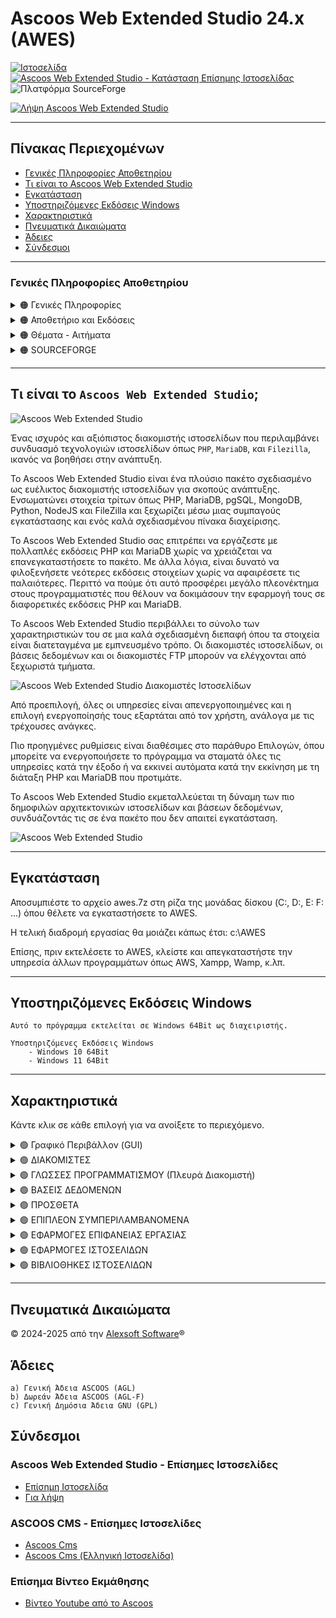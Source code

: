 # Ascoos Web Extended Studio 24.x (AWES)

[![Ιστοσελίδα](https://img.shields.io/website?url=https://www.ascoos.com&style=for-the-badge&label=Επίσημη%20Ιστοσελίδα%20Ascoos)](https://www.ascoos.com) 
[![Ascoos Web Extended Studio - Κατάσταση Επίσημης Ιστοσελίδας](https://img.shields.io/website?url=https://awes.ascoos.com&style=for-the-badge&label=Ascoos%20Web%20Extended%20Studio)](https://awes.ascoos.com) 
![Πλατφόρμα SourceForge](https://img.shields.io/sourceforge/platform/ascoos-web-extended-studio?labelColor=white&color=blue&style=for-the-badge)


[![Λήψη Ascoos Web Extended Studio](https://a.fsdn.com/con/app/sf-download-button)](https://sourceforge.net/projects/ascoos-web-extended-studio/files/latest/download)

---

## Πίνακας Περιεχομένων
- [Γενικές Πληροφορίες Αποθετηρίου](#γενικές-πληροφορίες-αποθετηρίου)
- [Τι είναι το Ascoos Web Extended Studio](#τι-είναι-το-ascoos-web-extended-studio)
- [Εγκατάσταση](#εγκατάσταση)
- [Υποστηριζόμενες Εκδόσεις Windows](#υποστηριζόμενες-εκδόσεις-windows)
- [Χαρακτηριστικά](#χαρακτηριστικά)
- [Πνευματικά Δικαιώματα](#πνευματικά-δικαιώματα)
- [Άδειες](#άδειες)
- [Σύνδεσμοι](#σύνδεσμοι)

---

### Γενικές Πληροφορίες Αποθετηρίου

<details>
<summary>
  🟠 Γενικές Πληροφορίες
</summary>
<br>

![Ascoos Web Extended Studio - Forks](https://img.shields.io/github/forks/alexsoft-software/awes)
![Ascoos Web Extended Studio - Stars](https://img.shields.io/github/stars/alexsoft-software/awes)
![Ascoos Web Extended Studio - Watchers](https://img.shields.io/github/watchers/alexsoft-software/awes)
</details>

<details>
<summary>
  🟠 Αποθετήριο και Εκδόσεις
</summary>
<br>

[![Ascoos Web Extended Studio - Έκδοση](https://img.shields.io/github/v/release/alexsoft-software/awes)](https://github.com/alexsoft-software/awes/releases)
![Ascoos Web Extended Studio - Ημερομηνία Έκδοσης](https://img.shields.io/github/release-date/alexsoft-software/awes?color=%230E80C0)
![Ascoos Web Extended Studio - Λήψεις (όλα τα στοιχεία, όλες οι εκδόσεις)](https://img.shields.io/github/downloads/alexsoft-software/awes/total?color=%230E80C0) 
[![Ascoos Web Extended Studio - Ετικέτα τελευταίας έκδοσης](https://img.shields.io/github/tag/alexsoft-software/awes.svg)](https://github.com/alexsoft-software/awes/tags)

![Ascoos Web Extended Studio - Μέγεθος αποθετηρίου](https://img.shields.io/github/repo-size/alexsoft-software/awes)
[![Ascoos Web Extended Studio - Συνολικές γραμμές](https://tokei.rs/b1/github/alexsoft-software/awes?category=lines)](https://github.com/alexsoft-software/awes)
[![Ascoos Web Extended Studio - Γραμμές πηγαίου κώδικα](https://tokei.rs/b1/github/alexsoft-software/awes?category=code)](https://github.com/alexsoft-software/awes) 
[![Ascoos Web Extended Studio - Αρχεία στο αποθετήριο](https://tokei.rs/b1/github/alexsoft-software/awes?category=files)](https://github.com/alexsoft-software/awes)
</details>

<details>
<summary>
  🟠 Θέματα - Αιτήματα
</summary>
<br>

[![Ascoos Web Extended Studio - Ανοιχτά Θέματα](https://img.shields.io/github/issues/alexsoft-software/awes)](https://github.com/alexsoft-software/awes/issues)
[![Ascoos Web Extended Studio - Κλειστά Θέματα](https://img.shields.io/github/issues-closed/alexsoft-software/awes)](https://github.com/alexsoft-software/awes/issues)
[![Ascoos Web Extended Studio - Ανοιχτά Pull Requests](https://img.shields.io/github/issues-pr/alexsoft-software/awes)](https://github.com/alexsoft-software/awes/pulls)
[![Ascoos Web Extended Studio - Κλειστά Pull Requests](https://img.shields.io/github/issues-pr-closed/alexsoft-software/awes)](https://github.com/alexsoft-software/awes/pulls)
![Ascoos Web Extended Studio - Τελευταία Υποβολή](https://img.shields.io/github/last-commit/alexsoft-software/awes)
</details>

<details>
<summary>
  🟠 SOURCEFORGE
</summary>
<br>

### Ascoos Web Extended Studio (Για PHP 5.6.40 - 8.x)
  
[![Λήψη Ascoos Web Extended Studio](https://img.shields.io/sourceforge/dt/ascoos-web-extended-studio.svg)](https://sourceforge.net/projects/ascoos-web-extended-studio/files/latest/download)
[![Λήψη Ascoos Web Extended Studio](https://img.shields.io/sourceforge/dm/ascoos-web-extended-studio.svg)](https://sourceforge.net/projects/ascoos-web-extended-studio/files/latest/download)
[![Λήψη Ascoos Web Extended Studio](https://img.shields.io/sourceforge/dw/ascoos-web-extended-studio.svg)](https://sourceforge.net/projects/ascoos-web-extended-studio/files/latest/download)
[![Λήψη Ascoos Web Extended Studio](https://img.shields.io/sourceforge/dd/ascoos-web-extended-studio.svg)](https://sourceforge.net/projects/ascoos-web-extended-studio/files/latest/download)

<img alt="Ascoos Web Extended Studio Κριτικές" src="https://sourceforge.net/cdn/syndication/badge_img/3805424/oss-users-love-us-white?achievement=oss-users-love-us-white&amp;r=https://sourceforge.net/projects/ascoos-web-extended-studio/" width="128px">

### Ascoos Web Server (Για PHP 5.2.x - 5.4.x) [ΤΕΛΟΣ 2015]
  
[![Λήψη Ascoos Web Server](https://img.shields.io/sourceforge/dt/awserver.svg)](https://sourceforge.net/projects/awserver/files/latest/download)
[![Λήψη Ascoos Web Server](https://img.shields.io/sourceforge/dm/awserver.svg)](https://sourceforge.net/projects/awserver/files/latest/download)
[![Λήψη Ascoos Web Server](https://img.shields.io/sourceforge/dw/awserver.svg)](https://sourceforge.net/projects/awserver/files/latest/download)
[![Λήψη Ascoos Web Server](https://img.shields.io/sourceforge/dd/awserver.svg)](https://sourceforge.net/projects/awserver/files/latest/download)

<img alt="Ascoos Web Extended Studio Κριτικές" src="https://sourceforge.net/cdn/syndication/badge_img/600983/oss-community-choice-white?achievement=oss-community-choice&amp;r=https://sourceforge.net/p/awserver/admin/files/badges" width="128px"> <img alt="Ascoos Web Extended Studio Κριτικές" src="https://sourceforge.net/cdn/syndication/badge_img/600983/oss-sf-favorite-white?achievement=oss-sf-favorite&amp;r=https://sourceforge.net/p/awserver/admin/files/badges" width="128px">
</details>

---

## Τι είναι το `Ascoos Web Extended Studio`;

![Ascoos Web Extended Studio](https://awes.ascoos.com/images/scr/scr-24.2.4.1782-800.png)

Ένας ισχυρός και αξιόπιστος διακομιστής ιστοσελίδων που περιλαμβάνει συνδυασμό τεχνολογιών ιστοσελίδων όπως `PHP`, `MariaDB`, και `Filezilla`, ικανός να βοηθήσει στην ανάπτυξη.

Το Ascoos Web Extended Studio είναι ένα πλούσιο πακέτο σχεδιασμένο ως ευέλικτος διακομιστής ιστοσελίδων για σκοπούς ανάπτυξης. Ενσωματώνει στοιχεία τρίτων όπως PHP, MariaDB, pgSQL, MongoDB, Python, NodeJS και FileZilla και ξεχωρίζει μέσω μιας συμπαγούς εγκατάστασης και ενός καλά σχεδιασμένου πίνακα διαχείρισης.

Το Ascoos Web Extended Studio σας επιτρέπει να εργάζεστε με πολλαπλές εκδόσεις PHP και MariaDB χωρίς να χρειάζεται να επανεγκαταστήσετε το πακέτο. Με άλλα λόγια, είναι δυνατό να φιλοξενήσετε νεότερες εκδόσεις στοιχείων χωρίς να αφαιρέσετε τις παλαιότερες. Περιττό να πούμε ότι αυτό προσφέρει μεγάλο πλεονέκτημα στους προγραμματιστές που θέλουν να δοκιμάσουν την εφαρμογή τους σε διαφορετικές εκδόσεις PHP και MariaDB.

Το Ascoos Web Extended Studio περιβάλλει το σύνολο των χαρακτηριστικών του σε μια καλά σχεδιασμένη διεπαφή όπου τα στοιχεία είναι διατεταγμένα με εμπνευσμένο τρόπο. Οι διακομιστές ιστοσελίδων, οι βάσεις δεδομένων και οι διακομιστές FTP μπορούν να ελέγχονται από ξεχωριστά τμήματα.

![Ascoos Web Extended Studio Διακομιστές Ιστοσελίδων](https://a.fsdn.com/con/app/proj/ascoos-web-extended-studio/screenshots/AWES-24.1.1-00000102b-800-3ff088ea.png)

Από προεπιλογή, όλες οι υπηρεσίες είναι απενεργοποιημένες και η επιλογή ενεργοποίησής τους εξαρτάται από τον χρήστη, ανάλογα με τις τρέχουσες ανάγκες.

Πιο προηγμένες ρυθμίσεις είναι διαθέσιμες στο παράθυρο Επιλογών, όπου μπορείτε να ενεργοποιήσετε το πρόγραμμα να σταματά όλες τις υπηρεσίες κατά την έξοδο ή να εκκινεί αυτόματα κατά την εκκίνηση με τη διάταξη PHP και MariaDB που προτιμάτε.

Το Ascoos Web Extended Studio εκμεταλλεύεται τη δύναμη των πιο δημοφιλών αρχιτεκτονικών ιστοσελίδων και βάσεων δεδομένων, συνδυάζοντάς τις σε ένα πακέτο που δεν απαιτεί εγκατάσταση.

![Ascoos Web Extended Studio](https://a.fsdn.com/con/app/proj/ascoos-web-extended-studio/screenshots/AWES-databases-24.1.1-00000001-6e4be888.png)

---

## Εγκατάσταση

Αποσυμπιέστε το αρχείο awes.7z στη ρίζα της μονάδας δίσκου (C:, D:, E: F: ...) όπου θέλετε να εγκαταστήσετε το AWES.

Η τελική διαδρομή εργασίας θα μοιάζει κάπως έτσι: c:\AWES

Επίσης, πριν εκτελέσετε το AWES, κλείστε και απεγκαταστήστε την υπηρεσία άλλων προγραμμάτων όπως AWS, Xampp, Wamp, κ.λπ.

---

## Υποστηριζόμενες Εκδόσεις Windows 
```
Αυτό το πρόγραμμα εκτελείται σε Windows 64Bit ως διαχειριστής.

Υποστηριζόμενες Εκδόσεις Windows 
    - Windows 10 64Bit
    - Windows 11 64Bit
```

---

## Χαρακτηριστικά

Κάντε κλικ σε κάθε επιλογή για να ανοίξετε το περιεχόμενο.

<details>
<summary>
  🟢 Γραφικό Περιβάλλον (GUI)
</summary>
<br>

|Όνομα | ✅ 24.2.5 | 24.2.6 | 24.2.7 | 24.2.8 | 24.2.9 | 24.2.10 | 25.x | 26.x |
|---|---|---|---|---|---|---|---|---|
| **AWES Desktop Control**<br>(`Φορητό`) | ✅ | ✅ | ✅ | ✅ | ✅ | ✅ | ✅ | ✅ |
| **Ascoos Web Host Panel (WHP)** <br> (`Δωρεάν Έκδοση βασισμένη στο Ascoos OS`) |  |  |  |  |  |  |  | ✅ |
| **Πολυγλωσσικό**<br>(`40 Γλώσσες`) | ✅ | ✅ | ✅ | ✅ | ✅ | ✅ | ✅ | ✅ |
| **Θέματα**<br>(`Πολλαπλά θέματα`) | ✅ | ✅ | ✅ | ✅ | ✅ | ✅ | ✅ | ✅ |
| **Windows DNS Hosts**<br>(`Εγγενής Επεξεργαστής AWES`) | ✅ | ✅ | ✅ | ✅ | ✅ | ✅ | ✅ | ✅ |
| **Mikrotik DNS Hosts** <br> (`Επικοινωνία με RouterOS`) |  |  |  |  |  |  |  | ✅ |
| **Γρήγορη Εργαλειοθήκη**<br>(`600+ συντομεύσεις`) | ✅ | ✅ | ✅ | ✅ | ✅ | ✅ | ✅ | ✅ |
</details>

<details>
<summary>
  🟢 ΔΙΑΚΟΜΙΣΤΕΣ
</summary>
 <br>

|Όνομα | ✅ 24.2.5 | 24.2.6 | 24.2.7 | 24.2.8 | 24.2.9 | 24.2.10 | 25.x | 26.x |
|---|---|---|---|---|---|---|---|---|
| **Apache**<br>(`Διακομιστής Ιστοσελίδων`) | ✅ | ✅ | ✅ | ✅ | ✅ | ✅ | ✅ | ✅ |
| **NGNIX**<br>(`Διακομιστής Ιστοσελίδων`) |  |  |  |  |  |  |  | ✅ |
| **Filezilla**<br>(`Διακομιστής FTP`) | ✅ | ✅ | ✅ | ✅ | ✅ | ✅ | ✅ | ✅ |
| **Subversion SVN** <br> (`Αποθετήρια Κώδικα`) | ✅ | ✅ | ✅ | ✅ | ✅ | ✅ | ✅ | ✅ |
| **GIT**<br>(`Αποθετήρια Κώδικα`) |  |  |  |  |  |  |  | ✅ |
| **Memcached**<br>(`Επιταχυντής`) | ✅ | ✅ | ✅ | ✅ | ✅ | ✅ | ✅ | ✅ |
</details>

<details>
<summary>
  🟢 ΓΛΩΣΣΕΣ ΠΡΟΓΡΑΜΜΑΤΙΣΜΟΥ (Πλευρά Διακομιστή)
</summary>
 <br>

|Όνομα | ✅ 24.2.5 | 24.2.6 | 24.2.7 | 24.2.8 | 24.2.9 | 24.2.10 | 25.x | 26.x |
|---|---|---|---|---|---|---|---|---|
| **PHP** <br> (`Πολλαπλές Εκδόσεις PHP`) | ✅ | ✅ | ✅ | ✅ | ✅ | ✅ | ✅ | ✅ |
| **Python** <br> (`Εκτέλεση ως Apache CGI`) | ✅ | ✅ | ✅ | ✅ | ✅ | ✅ | ✅ | ✅ |
| **NodeJS** <br> (`Εκτέλεση ως Apache CGI`) | ✅ | ✅ | ✅ | ✅ | ✅ | ✅ | ✅ | ✅ |
</details>

<details>
<summary>
  🟢 ΒΑΣΕΙΣ ΔΕΔΟΜΕΝΩΝ
</summary>
 <br> 

|Όνομα | ✅ 24.2.5 | 24.2.6 | 24.2.7 | 24.2.8 | 24.2.9 | 24.2.10 | 25.x | 26.x |
|---|---|---|---|---|---|---|---|---|
| **JSQLDB** <br> (`PHP-native Json SQL Βάση Δεδομένων`) |  |  |  |  |  |  |  | ✅ |
| **MariaDB** <br> (`Πολλαπλές Εκδόσεις Βάσεων Δεδομένων`) | ✅ | ✅ | ✅ | ✅ | ✅ | ✅ | ✅ | ✅ |
| **MongoDB** | ✅ | ✅ |✅ | ✅ | ✅ | ✅ | ✅ | ✅ |
| **PostgreSQL** |  |  |  |  |  |  |  | ✅ |
</details>

<details>
<summary>
  🟢 ΠΡΟΣΘΕΤΑ
</summary>
 <br> 

|Όνομα | ✅ 24.2.5 | 24.2.6 | 24.2.7 | 24.2.8 | 24.2.9 | 24.2.10 | 25.x | 26.x |
|---|---|---|---|---|---|---|---|---|
| **Ascoos File Manager**<br>(`Διαχειριστής Αρχείων Ιστοσελίδων βασισμένος στο Ascoos OS`) |  |  |  |  |  |  |  | ✅ |
| **phpMyAdmin**<br>(`Διεπαφή Ιστοσελίδων για MariaDB`) | ✅ | ✅ | ✅ | ✅ | ✅ | ✅ | ✅ | ✅ |
| **phpPgAdmin**<br>(`Διεπαφή Ιστοσελίδων για PostgreSQL`) |  |  |  |  |  |  |  | ✅ |
| **Tiny File Manager**<br>(`Διαχειριστής Αρχείων Ιστοσελίδων`) | ✅ | ✅ | ✅ | ✅ | ✅ | ✅ | ❌ | ❌ |
| **WebSVN**<br>(`Πελάτης Αποθετηρίου SVN Ιστοσελίδων`) | ✅ | ✅ | ✅ | ✅ | ✅ | ✅ | ✅ | ✅ |
| **phpMemcachedAdmin**<br>(`Διαχειριστής MemCached`) | ✅ | ✅ | ✅ | ✅ | ✅ | ✅ | ✅ | ✅ |
| **Memcache**<br>(`Πληροφορίες MemCached`) | ✅ | ✅ | ✅ | ✅ | ✅ | ✅ | ✅ | ✅ |
</details>

<details>
<summary>
  🟢 ΕΠΙΠΛΕΟΝ ΣΥΜΠΕΡΙΛΑΜΒΑΝΟΜΕΝΑ
</summary>
 <br>

|Όνομα | ✅ 24.2.5 | 24.2.6 | 24.2.7 | 24.2.8 | 24.2.9 | 24.2.10 | 25.x | 26.x |
|---|---|---|---|---|---|---|---|---|
| **Ascoos LibIn** <br> (`Εγκαταστάτης Βιβλιοθηκών PHP για Ascoos OS`) |  |  |  |  |  |  |  | ✅ |
| **OpenSSL** <br> (`Υποστήριξη SSL`) | ✅ | ✅ | ✅ | ✅ | ✅ | ✅ | ✅ | ✅ |
| **IonCube** <br> (`Φορτωτές κωδικοποίησης για PHP`) | ✅ | ✅ | ✅ | ✅ | ✅ | ✅ | ✅ | ✅ |
| **Browscap** <br> (`Πληροφορίες Φυλλομετρητή`) | ✅ | ✅ | ✅ | ✅ | ✅ | ✅ | ✅ | ✅ |
</details>

<details>
<summary>
  🟢 ΕΦΑΡΜΟΓΕΣ ΕΠΙΦΑΝΕΙΑΣ ΕΡΓΑΣΙΑΣ
</summary>
 <br>

|Όνομα | ✅ 24.2.5 | 24.2.6 | 24.2.7 | 24.2.8 | 24.2.9 | 24.2.10 | 25.x | 26.x |
|---|---|---|---|---|---|---|---|---|
| **Firefox** <br> (`Φορητή Έκδοση για Προγραμματιστές`) | ✅ | ✅ | ✅ | ✅ | ✅ | ✅ | ✅ | ✅ |
| **Visual Studio Code** <br> (`Φορητός Επεξεργαστής Κώδικα`) | ✅ | ✅ | ✅ | ✅ | ✅ | ✅ | ✅ | ✅ |
| **Notepad++** <br> (`Φορητός Επεξεργαστής Κώδικα`) | ✅ | ✅ | ✅ | ✅ | ✅ | ✅ | ✅ | ✅ |
| **Filezilla** <br> (`Φορητός Πελάτης FTP`) | ✅ | ✅ | ✅ | ✅ | ✅ | ✅ | ✅ | ✅ |
| **Sniptool** <br> (`Φορητά Στιγμιότυπα`) | ✅ | ✅ | ✅ | ✅ | ✅ | ✅ | ✅ | ✅ |
| **FastStone Image Viewer**  <br> (`Φορητό`) | ✅ | ✅ | ✅ | ✅ | ✅ | ✅ | ✅ | ✅ |
</details>

<details>
<summary>
  🟢 ΕΦΑΡΜΟΓΕΣ ΙΣΤΟΣΕΛΙΔΩΝ
</summary>
 <br>

|Προ-εγκατεστημένες Εφαρμογές Ιστοσελίδων | ✅ 24.2.5 | 24.2.6 | 24.2.7 | 24.2.8 | 24.2.9 | 24.2.10 | 25.x | 26.x |
|---|---|---|---|---|---|---|---|---|
| **Ascoos CMS Oxyzen** <br> (`Δωρεάν Έκδοση βασισμένη στο Ascoos OS`) |  |  |  |  |  |  |  | ✅ |
| **Ascoos Documentor** <br> (`Δωρεάν Έκδοση βασισμένη στο Ascoos OS`) |  |  |  |  |  |  |  | ✅ |
| **Ascoos Bug Manager** <br> (`Δωρεάν Έκδοση βασισμένη στο Ascoos OS`) |  |  |  |  |  |  |  | ✅ |
| **Ascoos Torrent Client** <br> (`Δωρεάν Έκδοση βασισμένη στο Ascoos OS`) |  |  |  |  |  |  |  | ✅ |
| **Ascoos TV Streaming** <br> (`Δωρεάν Έκδοση βασισμένη στο Ascoos OS`) |  |  |  |  |  |  |  | ✅ |
| **Joomla!** <br> (`PHP - CMS. 4.x και 5.x`) | ✅ | ✅ | ❌ | ❌ | ❌ | ❌ | ❌ | ❌ |
| **Wordpress!** <br> (`PHP - CMS. 5.x και 6.x`) | ✅ | ✅ | ❌ | ❌ | ❌ | ❌ | ❌ | ❌ |

</details>

<details>
<summary>
  🟢 ΒΙΒΛΙΟΘΗΚΕΣ ΙΣΤΟΣΕΛΙΔΩΝ
</summary>
 <br>

|Προ-εγκατεστημένες Βιβλιοθήκες Ιστοσελίδων | ✅ 24.2.5 | 24.2.6 | 24.2.7 | 24.2.8 | 24.2.9 | 24.2.10 | 25.x | 26.x |
|---|---|---|---|---|---|---|---|---|
| **Ascoos OS** (Δωρεάν Έκδοση)<br> (`Πυρήνας PHP Web 5`) |  |  |  |  |  |  |  | ✅ |
| **Ascoos Framework 26** (Δωρεάν Έκδοση)<br> (`Πλαίσιο PHP βασισμένο στο Ascoos OS`) |  |  |  |  |  |  |  | ✅ |
| **Ascoos Framework 25** (Δωρεάν Έκδοση)<br> (`Πλαίσιο PHP`) | ✅ | ✅ | ✅ | ✅ | ✅ | ✅ | ✅ | ❌ |
| **phpBCL8** <br> (`Βιβλιοθήκη Συμβατότητας PHP8 προς τα Πίσω`) | ✅ | ✅ | ✅ | ✅ | ✅ | ✅ | ✅ | ✅ |
</details>

---

## Πνευματικά Δικαιώματα

&#169; 2024-2025 από την [Alexsoft Software](https://www.alexsoft.gr)&#174;

## Άδειες
    a) Γενική Άδεια ASCOOS (AGL)
    b) Δωρεάν Άδεια ASCOOS (AGL-F)
    c) Γενική Δημόσια Άδεια GNU (GPL)

## Σύνδεσμοι

### Ascoos Web Extended Studio - Επίσημες Ιστοσελίδες
  - [Επίσημη Ιστοσελίδα](https://awes.ascoos.com)  
  - [Για λήψη](https://sourceforge.net/projects/ascoos-web-extended-studio)

### ASCOOS CMS - Επίσημες Ιστοσελίδες
  - [Ascoos Cms](http://www.ascoos.com)
  - [Ascoos Cms (Ελληνική Ιστοσελίδα)](http://www.ascoos.gr)

### Επίσημα Βίντεο Εκμάθησης
  - [Βίντεο Youtube από το Ascoos](https://www.youtube.com/user/AscoosCms)
